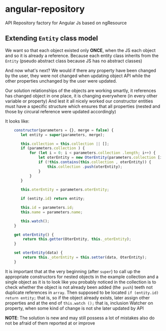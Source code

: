 angular-repository
==================

API Repository factory for Angular Js based on ngResource

## Extending `Entity` class model

We want so that each object existed only **ONCE**, when the JS each object and so it is already a reference.
Because each entity class inherits from the `Entity` (pseudo abstract class because JS has no abstract classes)

And now what's next?
We would if there any property have been changed by the user, they were not changed when updating object API while the other properties unchanged by the user were updated.

Our solution relationships of the objects are working smartly, it references has changed object in one place, it is changing everywhere (in every other variable or property)
And lest it all nicely worked our constructor entities must have a specific structure which ensures that all properties (nested and those by circural reference were updated accordingly)

It looks like:
```javascript
    constructor(parameters = {}, merge = false) {
       let entity = super(parameters, merge);

       this.collection = this.collection || [];
       if (parameters.collection ) {
           for (let i = 0; i < parameters.collection .length; i++) {
               let oterEntity = new OterEntity(parameters.collection [i], merge);
               if (!this.contains(this.collection , oterEntity)) {
                   this.collection .push(oterEntity);
               }
           }
       }
       
       this.oterEntity = parameters.oterEntity;

       if (entity.id) return entity;

       this.id = parameters.id;
       this.name = parameters.name;

       this.watch();
    }

    get oterEntity() {
        return this.getter(OterEntity, this._oterEntity);
    }

    set oterEntity(data) {
        return this._oterEntity = this.setter(data, OterEntity);
    }
```

It is important that at the very beginning (after `super`) to call up the appropriate constructors for nested objects in the example collection and a single object
as it is to look like you probably noticed in the collection is to check whether the object is not already been added (the` push`) teeth not duplicate references in `array`.
Then supposed to be located `if (entity.id) return entity;` that is, so if the object already exists, later assign other properties and at the end of `this.watch ();` that is,
inclusion Watcher on property, when some kind of change is not she later updated by API

**NOTE**: The solution is new and may still possess a lot of mistakes also do not be afraid of them reported at or improve